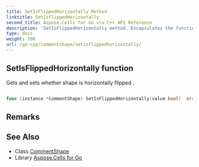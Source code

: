 ```yaml
---
title: SetIsFlippedHorizontally Method 
linktitle: SetIsFlippedHorizontally
second_title: Aspose.Cells for Go via C++ API Reference
description: 'SetIsFlippedHorizontally method. Encapsulates the function that represents setisflippedhorizontally in Go.'
type: docs
weight: 200
url: /go-cpp/commentshape/setisflippedhorizontally/
---
```


## SetIsFlippedHorizontally function

Gets and sets whether shape is horizontally flipped .

```go

func (instance *CommentShape) SetIsFlippedHorizontally(value bool)  error

```

## Remarks


## See Also

* Class [CommentShape](../)
* Library [Aspose.Cells for Go](../../)
